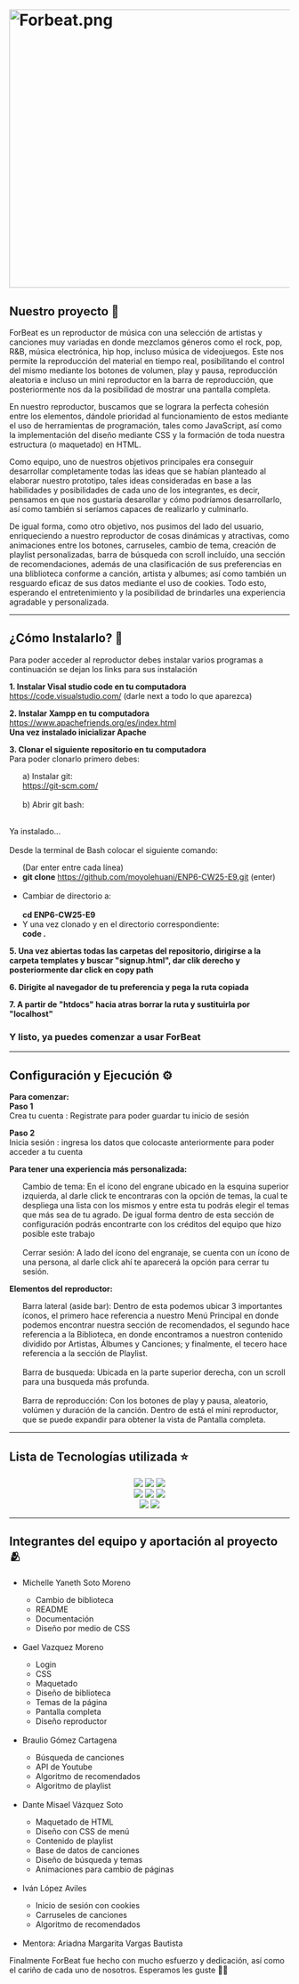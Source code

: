 # <img src="https://i.imgur.com/iKfPJDl.png" alt="Forbeat.png" width="700" height="500">

## **Nuestro proyecto** 🎵
ForBeat es un reproductor de música con una selección de artistas y canciones muy variadas en donde mezclamos géneros como el rock, pop, R&B, música electrónica, hip hop, incluso música de videojuegos. Este nos permite la reproducción del material en tiempo real, posibilitando el control del mismo mediante los botones de volumen, play y pausa, reproducción aleatoria e incluso un mini reproductor en la barra de reproducción, que posteriormente nos da la posibilidad de mostrar una pantalla completa. 

En nuestro reproductor, buscamos que se lograra la perfecta cohesión entre los elementos, dándole prioridad al funcionamiento de estos mediante el uso de herramientas de programación, tales como JavaScript, así como la implementación del diseño mediante CSS y la formación de toda nuestra estructura (o maquetado) en HTML. 

Como equipo, uno de nuestros objetivos principales era conseguir desarrollar completamente todas las ideas que se habían planteado al elaborar nuestro prototipo, tales ideas consideradas en base a las habilidades y posibilidades de cada uno de los integrantes, es decir, pensamos en que nos gustaría desarollar y cómo podríamos desarrollarlo, así como también si seríamos capaces de realizarlo y culminarlo. 

De igual forma, como otro objetivo, nos pusimos del lado del usuario, enriqueciendo a nuestro reproductor de cosas dinámicas y atractivas, como animaciones entre los botones, carruseles, cambio de tema, creación de playlist personalizadas, barra de búsqueda con scroll incluído, una sección de recomendaciones, además de una clasificación de sus preferencias en una bliblioteca conforme a canción, artista y albumes; así como también un resguardo eficaz de sus datos mediante el uso de cookies. Todo esto, esperando el entretenimiento y la posibilidad de brindarles una experiencia agradable y personalizada. 

 --- 
 
## **¿Cómo Instalarlo?** 🔧
Para poder acceder al reproductor debes instalar varios programas a continuación se dejan los links para sus instalación

**1. Instalar Visal studio code en tu computadora <br>**
	https://code.visualstudio.com/ (darle next a todo lo que aparezca) <br>

**2. Instalar Xampp en tu computadora <br>**
   	https://www.apachefriends.org/es/index.html <br>
	**Una vez instalado inicializar Apache**

**3. Clonar el siguiente repositorio en tu computadora**<br>
    Para poder clonarlo primero debes: <br>
    <ol type=a> 
	a) Instalar git: <br>
		https://git-scm.com/ <br><br>
	b) Abrir git bash: <br><br>
    </ol>
    Ya instalado... <br><br>
Desde la terminal de Bash colocar el siguiente comando: <br>
       <ul Type=disk>
	 (Dar enter entre cada línea) 
		<li>**git clone** https://github.com/moyolehuani/ENP6-CW25-E9.git (enter) </li> <br>
	   	<li>Cambiar de directorio a: <br>		
  		**cd ENP6-CW25-E9**<br>
		<li>Y una vez clonado y en el directorio correspondiente: <br>
  		**code .**
	</ul> 
**5. Una vez abiertas todas las carpetas del repositorio, dirigirse a la carpeta templates y buscar  "signup.html", dar clik derecho y posteriormente dar click en copy path <br>**


**6. Dirigite al navegador de tu preferencia y pega la ruta copiada**


   
**7. A partir de "htdocs"  hacia atras borrar la ruta y sustituirla por "localhost"**
   
   
### Y listo, ya puedes comenzar a usar ForBeat

---

## Configuración y Ejecución ⚙️
**Para comenzar: <br>**
**Paso 1** <br>
    Crea tu cuenta : Registrate para poder guardar tu inicio de sesión 

**Paso 2**<br>
    Inicia sesión : ingresa los datos que colocaste anteriormente para poder acceder a tu cuenta <br>

**Para tener una experiencia más personalizada: <br>**
<ul> 
Cambio de tema: En el ícono del engrane ubicado en la esquina superior izquierda, al darle click te encontraras con la opción de temas, la cual te despliega una lista con los mismos y entre esta tu podrás elegir el temas que más sea de tu agrado. De igual forma dentro de esta sección de configuración podrás encontrarte con los créditos del equipo que hizo posible este trabajo <br><br>
Cerrar sesión: A lado del ícono del engranaje, se cuenta con un ícono de una persona, al darle click ahí te aparecerá la opción para cerrar tu sesión.<br>
</ul>

**Elementos del reproductor:** 
<ul type="disk"> 
Barra lateral (aside bar): Dentro de esta podemos ubicar 3 importantes íconos, el primero hace referencia a nuestro Menú Principal en donde podemos encontrar nuestra sección de recomendados, el segundo hace referencia a la Biblioteca, en donde encontramos a nuestron contenido dividido por Artistas, Álbumes y Canciones; y finalmente, el tecero hace referencia a la sección de Playlist.<br><br>
Barra de busqueda: Ubicada en la parte superior derecha, con un scroll para una busqueda más profunda.<br><br>
Barra de reproducción: Con los botones de play y pausa, aleatorio, volúmen y duración de la canción. Dentro de está el mini reproductor, que se puede expandir para obtener la vista de Pantalla completa.
</ul>

---
## Lista de Tecnologías utilizada ⭐

<p align="center">

  <!-- Languages -->
  <img src="https://img.shields.io/badge/JavaScript-ffd3e2?logo=javascript&logoColor=white&style=flat-square">
  <img src="https://img.shields.io/badge/HTML-c2d4f8?logo=html5&logoColor=white&style=flat-square">
  <img src="https://img.shields.io/badge/CSS-ffebc7?logo=css3&logoColor=white&style=flat-square">

  <br>

  <!-- Tools -->
  <img src="https://img.shields.io/badge/GitHub-d8e2dc?logo=github&logoColor=white&style=flat-square">
  <img src="https://img.shields.io/badge/VSCode-fdc3d9?logo=visualstudiocode&logoColor=white&style=flat-square">
  <img src="https://img.shields.io/badge/XAMPP-f3d1ff?logo=xampp&logoColor=white&style=flat-square">

  <br>

  <!-- APIs -->
  <img src="https://img.shields.io/badge/YouTube_API-ffd3e2?logo=youtube&logoColor=white&style=flat-square">
  <img src="https://img.shields.io/badge/JSON-c2d4f8?logo=json&logoColor=white&style=flat-square">

</p>

---

## Integrantes del equipo y aportación al proyecto 🫂
<ul>
	<li>Michelle Yaneth Soto Moreno</li>
		<ul>
			<li>Cambio de biblioteca</li>
			<li>README</li>
			<li>Documentación</li>
			<li>Diseño por medio de CSS</li>
		</ul>
	<br>
	<li>Gael Vazquez Moreno</li>	
		<ul>
			<li>Login</li>
			<li>CSS</li>
			<li>Maquetado</li>
			<li>Diseño de biblioteca</li>
			<li>Temas de la página</li>
			<li>Pantalla completa</li>
			<li>Diseño reproductor</li>
		</ul>
	<br>
	<li>Braulio Gómez Cartagena</li>
		<ul>
			<li>Búsqueda de canciones</li>	
			<li>API de Youtube</li>
			<li>Algoritmo de recomendados</li>
			<li>Algoritmo de playlist</li>
		</ul>
	<br>
	<li>Dante Misael Vázquez Soto</li>
		<ul>
			<li>Maquetado de HTML</li>
			<li>Diseño con CSS de menú</li>
   			<li>Contenido de playlist</li>
      			<li>Base de datos de canciones</li>
	 		<li>Diseño de búsqueda y temas</li>
    			<li>Animaciones para cambio de páginas</li>
		</ul>
	<br>
	<li>Iván López Aviles</li>
 		<ul>
   			<li>Inicio de sesión con cookies</li>
      			<li>Carruseles de canciones</li>
	 		<li>Algoritmo de recomendados</li>
   		</ul>
	<br>
	<li>Mentora: Ariadna Margarita Vargas Bautista </li>
</ul>


Finalmente ForBeat fue hecho con mucho esfuerzo y dedicación, así como el cariño de cada uno de nosotros. Esperamos les guste 🙌🏼
